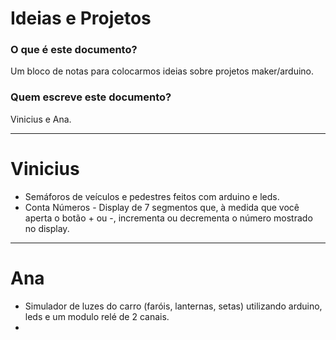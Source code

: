 # Ideias e Projetos

### O que é este documento?

Um bloco de notas para colocarmos ideias sobre projetos maker/arduino. 

### Quem escreve este documento?

Vinicius e Ana.

---

# Vinicius

- Semáforos de veículos e pedestres feitos com arduino e leds.
- Conta Números - Display de 7 segmentos que, à medida que você aperta o botão + ou -, incrementa ou decrementa o número mostrado no display.

---

# Ana

- Simulador de luzes do carro (faróis, lanternas, setas) utilizando arduino, leds e um modulo relé de 2 canais.
- 



